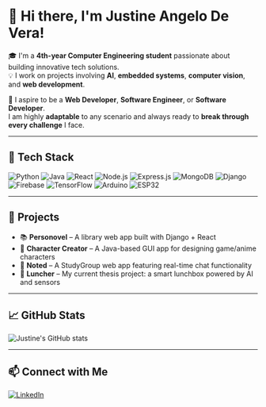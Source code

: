 # 👋 Hi there, I'm Justine Angelo De Vera!

🎓 I'm a **4th-year Computer Engineering student** passionate about building innovative tech solutions.  
💡 I work on projects involving **AI**, **embedded systems**, **computer vision**, and **web development**.

🌟 I aspire to be a **Web Developer**, **Software Engineer**, or **Software Developer**.  
I am highly **adaptable** to any scenario and always ready to **break through every challenge** I face.

---

## 🔧 Tech Stack
![Python](https://img.shields.io/badge/-Python-05122A?style=flat&logo=python)
![Java](https://img.shields.io/badge/-Java-05122A?style=flat&logo=java)
![React](https://img.shields.io/badge/-React-05122A?style=flat&logo=react)
![Node.js](https://img.shields.io/badge/-Node.js-05122A?style=flat&logo=node.js)
![Express.js](https://img.shields.io/badge/-Express.js-05122A?style=flat&logo=express)
![MongoDB](https://img.shields.io/badge/-MongoDB-05122A?style=flat&logo=mongodb)
![Django](https://img.shields.io/badge/-Django-05122A?style=flat&logo=django)
![Firebase](https://img.shields.io/badge/-Firebase-05122A?style=flat&logo=firebase)
![TensorFlow](https://img.shields.io/badge/-TensorFlow-05122A?style=flat&logo=tensorflow)
![Arduino](https://img.shields.io/badge/-Arduino-05122A?style=flat&logo=arduino)
![ESP32](https://img.shields.io/badge/-ESP32-05122A?style=flat&logo=espressif)

---

## 🚀 Projects
- 📚 **Personovel** – A library web app built with Django + React  
- 🧍 **Character Creator** – A Java-based GUI app for designing game/anime characters  
- 📝 **Noted** – A StudyGroup web app featuring real-time chat functionality  
- 🍱 **Luncher** – My current thesis project: a smart lunchbox powered by AI and sensors  

---

## 📈 GitHub Stats
![Justine's GitHub stats](https://github-readme-stats.vercel.app/api?username=justine-dev&show_icons=true&theme=tokyonight)

---

## 📫 Connect with Me
[![LinkedIn](https://img.shields.io/badge/-LinkedIn-blue?logo=linkedin&logoColor=white)](https://www.linkedin.com/in/justine-angelo-de-vera-445b71371/)
